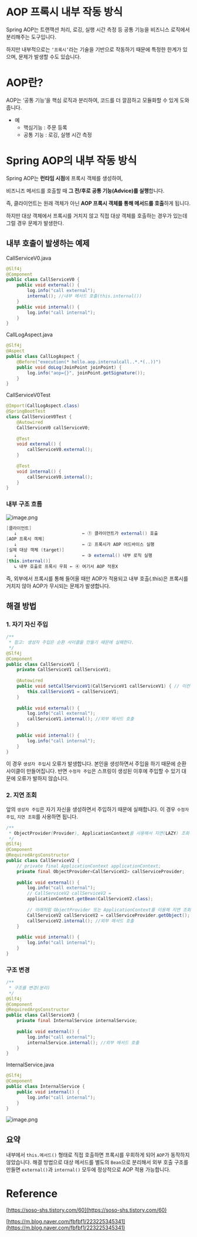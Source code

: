 # AOP 프록시 내부 작동 방식

Spring AOP는 트랜잭션 처리, 로깅, 실행 시간 측정 등 공통 기능을 비즈니스 로직에서 분리해주는 도구입니다.

하지만 내부적으로는 `‘프록시’`라는 기술을 기반으로 작동하기 때문에 특정한 한계가 있으며, 문제가 발생할 수도 있습니다.

# AOP란?

AOP는  ‘공통 기능’을 핵심 로직과 분리하여,
코드를 더 깔끔하고 모듈화할 수 있게 도와줍니다.

- 예
    - 핵심기능 : 주문 등록
    - 공통 기능 : 로깅, 실행 시간 측정

# Spring AOP의 내부 작동 방식

Spring AOP는 **런타임 시점**에 프록시 객체를 생성하여,

비즈니즈 메서드를 호출할 때 **그 전/후로 공통 기능(Advice)를 실행**합니다.

즉, 클라이언트는 원래 객체가 아닌
**AOP 프록시 객체를 통해 메서드를 호출**하게 됩니다.

하지만 대상 객체에서 프록시를 거치지 않고 직접 대상 객체를 호출하는 경우가 있는데 그럴 경우 문제가 발생한다.

## 내부 호출이 발생하는 예제

CallServiceV0.java

```java
@Slf4j
@Component
public class CallServiceV0 {
    public void external() {
        log.info("call external");
        internal(); //내부 메서드 호출(this.internal())
    }
    public void internal() {
        log.info("call internal");
    }
}
```

CallLogAspect.java

```java
@Slf4j
@Aspect
public class CallLogAspect {
    @Before("execution(* hello.aop.internalcall..*.*(..))")
    public void doLog(JoinPoint joinPoint) {
    	log.info("aop={}", joinPoint.getSignature());
    }
}
```

CallServiceV0Test

```java
@Import(CallLogAspect.class)
@SpringBootTest
class CallServiceV0Test {
    @Autowired
    CallServiceV0 callServiceV0;
    
    @Test
    void external() {
        callServiceV0.external();
    }
    
    @Test
    void internal() {
        callServiceV0.internal();
    }
}
```

### 내부 구조 흐름

![image.png](./assets/AOP프록시1.png)

```java
[클라이언트]
   ↓                         ← ① 클라이언트가 external() 호출
[AOP 프록시 객체]  
   ↓                         ← ② 프록시가 AOP 어드바이스 실행
[실제 대상 객체 (target)]  
   ↓                         ← ③ external() 내부 로직 실행
[this.internal()]  
   ↳ 내부 호출로 프록시 우회 ← ④ 여기서 AOP 적용X
```

즉, 외부에서 프록시를 통해 들어올 때만 AOP가 적용되고
내부 호출(.this)은 프록시를 거치지 않아 AOP가 무시되는 문제가 발생합니다.

## 해결 방법

### 1. 자기 자신 주입

```java
/**
 * 참고: 생성자 주입은 순환 사이클을 만들기 때문에 실패한다.
 */
@Slf4j
@Component
public class CallServiceV1 {
    private CallServiceV1 callServiceV1;
    
    @Autowired
    public void setCallServiceV1(CallServiceV1 callServiceV1) { // 이런식으로
        this.callServiceV1 = callServiceV1;
    }
    
    public void external() {
        log.info("call external");
        callServiceV1.internal(); //외부 메서드 호출
    }
    
    public void internal() {
        log.info("call internal");
    }
}
```

이 경우 `생성자 주입`시 오류가 발생합니다. 본인을 생성하면서 주입을 하기 때문에 순환 사이클이 만들어집니다.
반면 `수정자 주입`은 스프링이 생성된 이후에 주입할 수 있기 대문에 오류가 발하지 않습니다.

### 2. 지연 조회

앞의 `생성자 주입`은 자기 자신을 생성하면서 주입하기 때문에 실패합니다.
이 경우 `수정자 주입`, `지연 조회`를 사용하면 됩니다.

```java
/**
 * ObjectProvider(Provider), ApplicationContext를 사용해서 지연(LAZY) 조회
 */
@Slf4j
@Component
@RequiredArgsConstructor
public class CallServiceV2 {
    // private final ApplicationContext applicationContext;
    private final ObjectProvider<CallServiceV2> callServiceProvider;
    
    public void external() {
        log.info("call external");
        // CallServiceV2 callServiceV2 = 
        applicationContext.getBean(CallServiceV2.class);
        
        // 아래처럼 ObjectProvider 또는 ApplicationContext를 이용해 지연 조회
        CallServiceV2 callServiceV2 = callServiceProvider.getObject(); // 지연 주입
        callServiceV2.internal(); //외부 메서드 호출
    }
    
    public void internal() {
    	log.info("call internal");
    }
}
```

### 구조 변경

```java
/**
 * 구조를 변경(분리)
 */
@Slf4j
@Component
@RequiredArgsConstructor
public class CallServiceV3 {
    private final InternalService internalService;
    
    public void external() {
        log.info("call external");
        internalService.internal(); //외부 메서드 호출
    }
}
```

InternalService.java

```java
@Slf4j
@Component
public class InternalService {
    public void internal() {
    	log.info("call internal");
    }
}
```

![image.png](./assets/AOP프록시2.png)

## 요약

내부에서 `this.메서드()` 형태로 직접 호출하면 프록시를 우회하게 되어 `AOP`가 동작하지 않았습니다.
해결 방법으로 대상 메서드를 별도의 `Bean`으로 분리해서 외부 호출 구조를 만들면
`external()`과 `internal()` 모두에 정상적으로 AOP 적용 가능합니다.

# Reference

[https://soso-shs.tistory.com/60](https://soso-shs.tistory.com/60)

[https://m.blog.naver.com/fbfbf1/223225345341](https://m.blog.naver.com/fbfbf1/223225345341)

